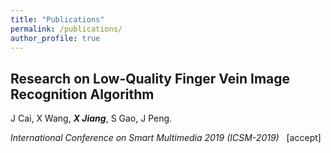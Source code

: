 ```yaml
---
title: "Publications"
permalink: /publications/
author_profile: true
---
```

<!-- 
## **Dual Dynamic Spatial-Temporal Graph Convolution Network for Traffic Prediction**

Y Sun, _**X Jiang**_, Y Hu, K Guo, B Wang, J Gao, B Yin.

_30th International Joint Conference on Artificial Intelligence  (IJCAI-2021)_ &nbsp; \[under review]


## **Dynamic Diffusion Graph Convolution Network for Traffic Prediction**

L Zhang, _**X Jiang**_, W Qu, Y Wang.

_The 30th ACM International Conference on Information and Knowledge Management  (CIKM-2021)_ &nbsp; \[under review]

-->

## **Research on Low-Quality Finger Vein Image Recognition Algorithm**

J Cai, X Wang, _**X Jiang**_, S Gao, J Peng.

_International Conference on Smart Multimedia 2019  (ICSM-2019)_ &nbsp; \[accept]

